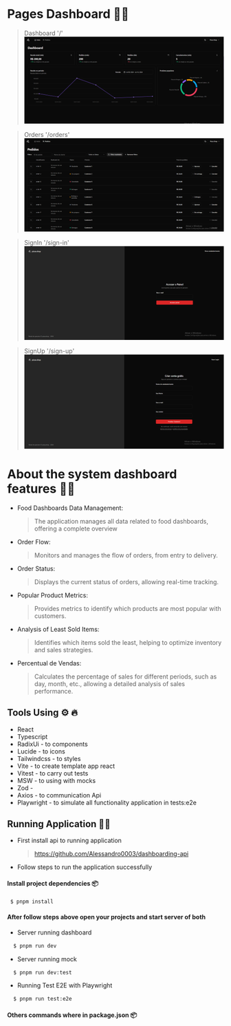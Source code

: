 # Pages Dashboard 🍕🔥

> Dashboard '/'
![alt text](./prints-imgs/image.png)

> Orders '/orders'
![alt text](./prints-imgs/image-1.png)

> SignIn '/sign-in'
![alt text](./prints-imgs/image-2.png)

> SignUp '/sign-up'
![alt text](./prints-imgs/image-3.png)


# About the system dashboard features 🍕🔥 

- Food Dashboards Data Management:
  > The application manages all data related to food dashboards, offering a complete overview
- Order Flow:
  > Monitors and manages the flow of orders, from entry to delivery.
- Order Status:
  > Displays the current status of orders, allowing real-time tracking.
- Popular Product Metrics:
  > Provides metrics to identify which products are most popular with customers.
- Analysis of Least Sold Items:
  > Identifies which items sold the least, helping to optimize inventory and sales strategies.
- Percentual de Vendas:
  > Calculates the percentage of sales for different periods, such as day, month, etc., allowing a detailed analysis of sales performance.

## Tools Using ⚙ 🔥

- React
- Typescript
- RadixUi - to components
- Lucide - to icons
- Tailwindcss - to styles
- Vite - to create template app react
- Vitest - to carry out tests
- MSW - to using with mocks
- Zod - 
- Axios - to communication Api
- Playwright - to simulate all functionality application in tests:e2e

## Running Application 🚀🔥

- First install api to running application 
  > https://github.com/Alessandro0003/dashboarding-api
- Follow steps to run the application successfully
>

#### Install project dependencies 📦
````bash
 $ pnpm install
````
>
#### After follow steps above open your projects and start server of both

- Server running dashboard 

````bash
  $ pnpm run dev 
````

- Server running mock

````bash
  $ pnpm run dev:test
````

- Running Test E2E with Playwright

````bash
  $ pnpm run test:e2e
````

#### Others commands where in package.json 📦